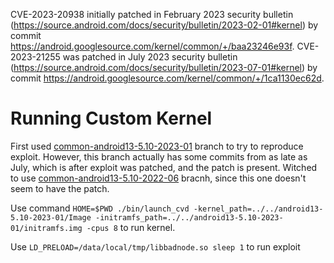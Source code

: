 CVE-2023-20938 initially patched in February 2023 security bulletin (https://source.android.com/docs/security/bulletin/2023-02-01#kernel) by commit https://android.googlesource.com/kernel/common/+/baa23246e93f.
CVE-2023-21255 was patched in July 2023 security bulletin (https://source.android.com/docs/security/bulletin/2023-07-01#kernel) by commit https://android.googlesource.com/kernel/common/+/1ca1130ec62d.

# Running Custom Kernel

First used [common-android13-5.10-2023-01](https://android.googlesource.com/kernel/manifest/+/refs/heads/common-android13-5.10-2023-01) branch to try to reproduce exploit.
However, this branch actually has some commits from as late as July, which is after exploit was patched, and the patch is present.
Witched to use [common-android13-5.10-2022-06](https://android.googlesource.com/kernel/manifest/+/refs/heads/common-android13-5.10-2022-06) bracnh, since this one doesn't seem to have the patch.

Use command `HOME=$PWD ./bin/launch_cvd -kernel_path=../../android13-5.10-2023-01/Image -initramfs_path=../../android13-5.10-2023-01/initramfs.img -cpus 8` to run kernel.

Use `LD_PRELOAD=/data/local/tmp/libbadnode.so sleep 1` to run exploit